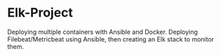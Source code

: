 # Elk-Project
Deploying multiple containers with Ansible and Docker. Deploying Filebeat/Metricbeat using Ansible, then creating an Elk stack to monitor them.
